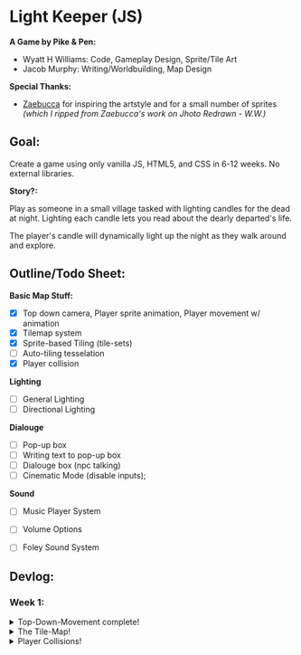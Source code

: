 # Light Keeper (JS)

**A Game by Pike & Pen:**
- Wyatt H Williams: Code, Gameplay Design, Sprite/Tile Art
- Jacob Murphy: Writing/Worldbuilding, Map Design

**Special Thanks:**
- [Zaebucca](https://twitter.com/zaebucca) for inspiring the artstyle and for a small number of sprites *(which I ripped from Zaebucca's work on Jhoto Redrawn - W.W.)*


## Goal:

Create a game using only vanilla JS, HTML5, and CSS in 6-12 weeks. No external libraries.

**Story?:**

Play as someone in a small village tasked with lighting candles for the dead at night. Lighting each candle lets you read about the dearly departed's life.

The player's candle will dynamically light up the night as they walk around and explore.


## Outline/Todo Sheet:

**Basic Map Stuff:**
- [X] Top down camera, Player sprite animation, Player movement w/ animation
- [X] Tilemap system
- [X] Sprite-based Tiling (tile-sets)
- [ ] Auto-tiling tesselation
- [X] Player collision

**Lighting**
- [ ] General Lighting
- [ ] Directional Lighting

**Dialouge**
- [ ] Pop-up box
- [ ] Writing text to pop-up box
- [ ] Dialouge box (npc talking)
- [ ] Cinematic Mode (disable inputs);

**Sound**
- [ ] Music Player System
- [ ] Volume Options
- [ ] Foley Sound System


## Devlog:

### Week 1:

<details>
    <summary>
    Top-Down-Movement complete!
    </summary>
    
![top-down walking gif](./docs/top-down-movement/top-down.gif)

**How It Was Made:**

After following [this very useful tutorial](https://www.youtube.com/watch?v=H3Fn33lYuE0&ab_channel=DrewConley) to the letter, I re-wrote the code for better readability and seperated out concerns. I also conformed to some organizational best-practices for game development.

The trick to the whole system is using JS to translate the absolutaly fixed player and map elements as you move around. The player never really moves, we actually move the map opposite of the player's input, and then re-draw the player in proper relation to the moved map. The "camera" then hides the overflow, which gives the illusion of player movement!

![img](https://github.com/WyattHWilliams/Light-Keeper/blob/dev/docs/top-down-movement/Screenshot_1.png)

I seperated input logic, map logic, and player logic into their own classes. This will improve git flow as things get more complicated, but also keep things manageable and tidy-clean for me.

In game development, you also seperate out the different "phases" of each animation step. This mainly has to do with the way game engines run, but for our purposes it does help to keep everything as modular as possible.Therefor I seperated out the draw phase and input handing phases of each game step, with the respective logic also seperated.

```javascript
// ========== [///// GAME LOOP /////] ==========
const step = () => {
    // ----- event phase -----
    player.handleMovement();

    // ----- draw phase -----
    player.drawSelf();
    map.drawSelf();

    // ----- next step -----
    window.requestAnimationFrame(() => {
        step();
    })
}
```

</details>

<details>
    <summary>
    The Tile-Map!
    </summary>
    
Why a tile map? By using a tile map I can set myself up for doing cool stuff later with tesselation, sprite animations as part of the terrain, and really really cool stuff involving z-depth(for walking behind objects or seeing if the player is on a hill). Additionaly, my plan for doing some nifty dynamic lighting later involves using a tile based system.

**Basic Tiling**

But first, I don't want to draw every map and then translate it to code every time I need to make a change. My goal is to give the program an array of basic tile information (ie. put grass here, stone floor here, the foundation of a building here) and then let the code figure out tesselation, animations, and extra decorations on its own. Most importantly, I will need to be able to check what kind of tile the floor is periodically, and I want to have the ability to change that floor tile at any time.

Let's start withh the floor tiles. I know that later there will need to have different tile layers for objects, decorations, and special lighting tiles. But for now, let's just make sure we can take in an array of tile data and put all the tiles in the right spot.

some sample map data for us:
```javascript
const testMapData = {
    widthInTiles: 3,
    heightInTiles: 3,
    tileData: [
        { x: 0, y: 0, layer: "floor", type: "sidewalk" },
        { x: 0, y: 1, layer: "floor", type: "sidewalk" },
        { x: 0, y: 2, layer: "floor", type: "sidewalk" },

        { x: 1, y: 0, layer: "floor", type: "sidewalk" },
        { x: 1, y: 1, layer: "floor", type: "grass" },
        { x: 1, y: 2, layer: "floor", type: "sidewalk" },

        { x: 2, y: 0, layer: "floor", type: "sidewalk" },
        { x: 2, y: 1, layer: "floor", type: "sidewalk" },
        { x: 2, y: 2, layer: "floor", type: "sidewalk" },
    ]
}
```


Ok, but why not just a 2d array that stores a bunch of objects? Really just for quick look-ups later down the line. I know this data isn't usually the data we'll be looking at, but either way I like this.

And groovy goomba! After adding some map-gen funcs to our map class:

![tile-map-img](https://github.com/WyattHWilliams/Light-Keeper/blob/dev/docs/tile-map-system/Screenshot_1.png?raw=true)


But these tiles are just divs with a css background color. What about selecting tiles from a tileset??

**Tileset-Based Tiling**

For this we use the same css that we used for managing the player's spritesheet: we set a child div inside the tile with a background of the tileset, then change the background x and y depending on what tile we want. In JS, we use our tile data to assign the classes related to all this.

```javascript
makeTile(tile) {
    // ----- make the elements -----
    let newTile = document.createElement("div");
    let newTileset = document.createElement("div");
    let mapLayer = this.element.querySelector(`.tile-layer.${tile.layer}`);

    // ----- assign tile class -----
    newTile.classList.add("tile")

    // ----- position the tile -----
    newTile.style.top = `${tile.y * renderer.tileSize}px`;
    newTile.style.left = `${tile.x * renderer.tileSize}px`;

    // ----- assign tileset class -----
    newTileset.classList.add(`${tile.type}`)

    // ----- finish and add to map -----
    newTile.append(newTileset);
    mapLayer.append(newTile);
}
```

After using this with a new "sidewalk" class we get this:

![sidewalk img](https://github.com/WyattHWilliams/Light-Keeper/blob/dev/docs/tile-map-system/sidewalk.png?raw=true)

Then! for artistic reasons, lets use the extra sidewalk tiles I made as variations. A little method here:

```javascript
makeTile(tile) {
    ***

    // ----- set tile variation -----
    /*  this is a class that moves the background
    *   to a specific tile in the set
    */
    if (tile.variation == true) {
        let vNum = Math.floor(Math.random() * 3 + 1);
        newTileset.classList.add(`v-${vNum}`);
    }

    ***
}
```

And a little css there:

```css
/* ========== VARIATIONS ========== */
/* ----- sidewalk ----- */
.sidewalk.v-1 {
    background-position-x: calc( var(--pixel-size) * 0);
}
.sidewalk.v-2 {
    background-position-x: calc( var(--pixel-size) * -8);
}
.sidewalk.v-3 {
    background-position-x: calc( var(--pixel-size) * -16);
}
```

boom:

![variations](https://github.com/WyattHWilliams/Light-Keeper/blob/dev/docs/tile-map-system/variations.png?raw=true)

**NOTE:** I also did a pretty fun stress-test to see how many fully-tiled layers I could have on-screen at a time before the browser quit. Which was a suprisingly high number. Then I tested the browser's limits with setting each of those tiles to have it's own sprite animation. Again, a surprisingly high limit(that i'm sure also heavily depends on your computer's gusto as well as the browser). The result of many many 8pixel tiles all animating at once was pretty trippy, unfortunately I forgot to take a screenshot before I moved on. (I was also a fool and deleted the branch ...)

</details>

<details>
    <summary>
    Player Collisions!
    </summary>

![collisions gif](https://github.com/WyattHWilliams/Light-Keeper/blob/dev/docs/player-collisions/collision.gif?raw=true)

**How'd it done?**

Easy! First, I attatched a div with a new "collision-box" class to our player with the following css:

```css
.collision-box {
   z-index: 999;
   position: absolute;
   background: red;
   opacity: 0;
}
```

(I change the opacity to 0.75 whenever I need to see where the box is!)

Next I made a new entry on our testing tilemap that looks like this:

```javascript
{ x: 5, y: 5, layer: "obj", type: "shrine", variation: false },
```

This entry is for a "shrine" tile to be set onto the "obj" layer of our map div. Just like with floor tiles, we look at the x,y values, make a new tile div and then translate the tile on the map accordingly.

However, the shrine object that I drew is actually 2 tiles tall. I only want the player to collide with the bottom tile of the shrine though. So I'll put the bottom tile in the "obj" layer and the top tile on the "obj-deco" layer. I'll go over the "obj-deco" and "floor-deco" layers when I get to auto-tiling tesselation. But for now, just know that it won't look like a shrine in game for now:

![shrine bottom](https://github.com/WyattHWilliams/Light-Keeper/blob/dev/docs/player-collisions/shrine-bottom.png?raw=true)

Next we use a cool algorithm to detect if two rectangles are touching/overlaping:

```javascript
collisionDirection(r1, r2) {
        let dx = (r1.x + r1.width / 2) - (r2.x + r2.width / 2);
        let dy = (r1.y + r1.height / 2) - (r2.y + r2.height / 2);
        let width = (r1.width + r2.width) / 2;
        let height = (r1.height + r2.height) / 2;
        let crossWidth = width * dy;
        let crossHeight = height * dx;

        if (Math.abs(dx) <= width && Math.abs(dy) <= height) {
            if (crossWidth > crossHeight) {
                return (crossWidth > (-crossHeight)) ? 'up' : 'right';
            } else {
                return (crossWidth > -(crossHeight)) ? 'left' : 'down';
            }
        }
    }
```

and we attatch it as a static method to our brand-new physics class (just for clean organization).

Finally, we need to use this method inside the player movement method. What we want to know is if our player's collision-box is touching any tile that belongs to our "obj" layer. We then want to get the direction of the player's side that's touching and prevent movement in that direction. To FURTHER complicated things, we don't want to detect if the player is already colliding, we need to know if they will collide.

Therfore, we're going to

1) copy the player's collision box position data into "projectedPlacement"

```javascript
// "this" refers to player
let projectedPlacement = this.collisionBox.getBoundingClientRect();
```

2) check the input direction and add the speed. BUT we're going to add the speed to the projected placement instead of the player's position. Now the data in projected placement reflects where the player wants to move to.

```javascript
if (held_direction) {
            switch (held_direction) {
                // for each direction
                case DIRECTIONS.right:
                    projectedPlacement.x += this.speed;
                    // other code etc. past this point ...
```

3) call for collision detection

```javascript
if (held_direction) {
            switch (held_direction) {
                // for each direction
                case DIRECTIONS.right:
                    projectedPlacement.x += this.speed;
                    if (!checkForCollision(projectedPlacement).includes(held_direction)) {
                        this.x += this.speed;
                    }
                    break;
                    // other code etc. past this point ...
```

4) here's our collision check method, which loops through all "objects" on the map and if there's a collision, the physics collision algo will return which direction is colliding and we'll add that to our list of collisions:

```javascript
function checkForCollision(projection) {
            // ----- list for mult. collision directions -----
            let collisionList = [];
            let collision = undefined;

            // ----- check map objects -----
            for (let key in map.tiles.obj) {
                collision = Physics.collisionDirection(
                    projection,
                    map.tiles.obj[key].element.getBoundingClientRect()
                )
                if (collision) collisionList.push(collision);
            }

            return collisionList;
        }
```

**NOTE:** we can totally optimize this later!

5) then this bit of code (as seen in step 3) will only move the player if the held direction is not found in the collisions list!

```javascript
// "this" refers to player
if (!checkForCollision(projectedPlacement).includes(held_direction)) {
    this.x += this.speed;
}
```

I gotta say. I'm really proud of myself for this one. For example, I store the collision directions in a list so that the player can know it's colliding with more than one thing at a time. There are so many little neat tricks that I had to figure out to make this whole process work correctly.

</details>